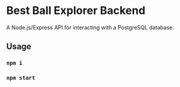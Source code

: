# Best Ball Explorer Backend

A Node.js/Express API for interacting with a PostgreSQL database.

## Usage

### `npm i`
### `npm start`

